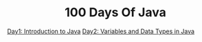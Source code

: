 # <h1 align="center">100 Days Of Java</h1>

[Day1: Introduction to Java](https://monogr.ph/670d472572a3a966cc726fce)
[Day2: Variables and Data Types in Java](https://monogr.ph/670e6a218dee5b828df6b669)
